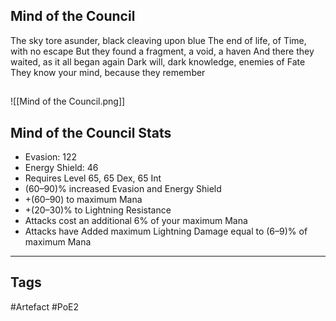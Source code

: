 ## Mind of the Council
The sky tore asunder, black cleaving upon blue
The end of life, of Time, with no escape
But they found a fragment, a void, a haven
And there they waited, as it all began again
Dark will, dark knowledge, enemies of Fate
They know your mind, because they remember
##
![[Mind of the Council.png]]
## Mind of the Council Stats
- Evasion: 122
- Energy Shield: 46
- Requires Level 65, 65 Dex, 65 Int
- (60–90)% increased Evasion and Energy Shield
- +(60–90) to maximum Mana
- +(20–30)% to Lightning Resistance
- Attacks cost an additional 6% of your maximum Mana
- Attacks have Added maximum Lightning Damage equal to (6–9)% of maximum Mana


---
## Tags
#Artefact
#PoE2